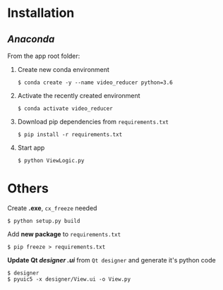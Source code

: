 # Installation
## *Anaconda*
From the app root folder:

1. Create new conda environment
   ```console
   $ conda create -y --name video_reducer python=3.6
    ```  
2. Activate the recently created environment
    ```console
    $ conda activate video_reducer
    ```
3. Download pip dependencies from `requirements.txt`
    ```console
    $ pip install -r requirements.txt
    ```
3. Start app
    ```console
    $ python ViewLogic.py
    ```


# Others
Create **.exe**, `cx_freeze` needed
```console
$ python setup.py build
```

Add **new package** to `requirements.txt`
```console
$ pip freeze > requirements.txt
```

**Update Qt *designer .ui*** from `Qt designer` and generate it's python code
```console
$ designer
$ pyuic5 -x designer/View.ui -o View.py
```





